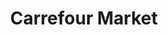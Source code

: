 ---
title: "Carrefour Market"
url: /ciudad-autonoma-de-buenos-aires/carrefour-market-avenida-independencia/
shop: supermercado
---